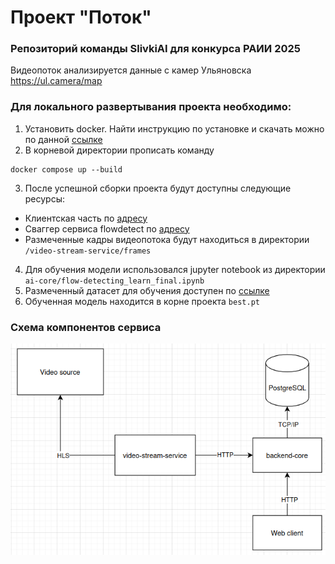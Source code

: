 # Проект "Поток"
### Репозиторий команды SlivkiAI для конкурса РАИИ 2025
Видеопоток анализируется данные с камер Ульяновска https://ul.camera/map

### Для локального развертывания проекта необходимо:
1) Установить docker. Найти инструкцию по установке и скачать можно по данной [ссылке](https://www.docker.com/products/docker-desktop/)
2) В корневой директории прописать команду
```commandline
docker compose up --build 
```
3) После успешной сборки проекта будут доступны следующие ресурсы:
- Клиентская часть по [адресу](http://localhost:5173)
- Сваггер сервиса flowdetect по [адресу](http://localhost:8080/swagger-ui/index.html)
- Размеченные кадры видеопотока будут находиться в директории `/video-stream-service/frames`
4) Для обучения модели использовался jupyter notebook из директории `ai-core/flow-detecting_learn_final.ipynb`
5) Размеченный датасет для обучения доступен по [ссылке](https://drive.google.com/drive/folders/1CBZvUY2jbBxIRr0cQE2EzCtsHaqVtFPd)
6) Обученная модель находится в корне проекта `best.pt`

### Схема компонентов сервиса
![Схема компонентов](.docs/service_scheme.png)